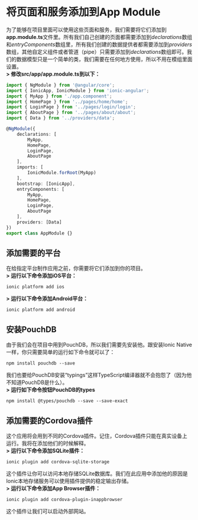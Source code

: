# 将页面和服务添加到App Module
  
为了能够在项目里面可以使用这些页面和服务，我们需要将它们添加到**app.module.ts**文件里。所有我们自己创建的页面都需要添加到*declarations*数组和*entryComponents*数组里，所有我们创建的数据提供者都需要添加到*providers*数组，其他自定义组件或者管道（pipe）只需要添加到*declarations*数组即可。我们的数据模型只是一个简单的类，我们需要在任何地方使用，所以不用在模组里面设置。  
**> 修改src/app/app.module.ts到以下：**
```typescript
import { NgModule } from '@angular/core';
import { IonicApp, IonicModule } from 'ionic-angular';
import { MyApp } from './app.component';
import { HomePage } from '../pages/home/home';
import { LoginPage } from '../pages/login/login';
import { AboutPage } from '../pages/about/about';
import { Data } from '../providers/data';

@NgModule({
    declarations: [
        MyApp,
        HomePage,
        LoginPage,
        AboutPage
    ],
    imports: [
        IonicModule.forRoot(MyApp)
    ],
    bootstrap: [IonicApp],
    entryComponents: [
        MyApp,
        HomePage,
        LoginPage,
        AboutPage
    ],
    providers: [Data]
})
export class AppModule {}
```
  
## 添加需要的平台
  
在给指定平台制作应用之前，你需要将它们添加到你的项目。  
**> 运行以下命令添加iOS平台：**
```shell
ionic platform add ios
```
**> 运行以下命令添加Android平台：**
```shell
ionic platform add android
```
  
## 安装PouchDB
由于我们会在项目中用到PouchDB，所以我们需要先安装他。跟安装Ionic Native一样，你只需要简单的运行如下命令就可以了：
```shell
npm install pouchdb --save
```
我们也要给PouchDB安装“typings”这样TypeScript编译器就不会抱怨了（因为他不知道PouchDB是什么）。  
**> 运行如下命令按钮PouchDB的types**
```shell
npm install @types/pouchdb --save --save-exact
```
  
## 添加需要的Cordova插件
这个应用将会用到不同的Cordova插件。记住，Cordova插件只能在真实设备上运行。我将在添加他们的时候解释。  
**> 运行以下命令添加SQLite插件：**
```shell
ionic plugin add cordova-sqlite-storage
```
这个插件让你可以访问本地存储SQLite数据库。我们在此应用中添加他的原因是Ionic本地存储服务可以使用插件提供的稳定输出存储。  
**> 运行以下命令添加App Browser插件：**
```shell
ionic plugin add cordova-plugin-inappbrowser
```
这个插件让我们可以启动外部网站。